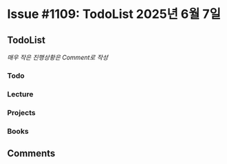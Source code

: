 # Issue #1109: TodoList 2025년 6월 7일

## TodoList

*매우 작은 진행상황은 Comment로 작성*

### Todo  

### Lecture

### Projects

### Books


## Comments

